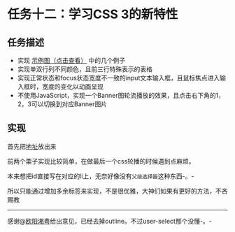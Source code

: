 # 任务十二：学习CSS 3的新特性
## 任务描述
- 实现 [示例图（点击查看）](http://7xrp04.com1.z0.glb.clouddn.com/task_1_12_1.jpg) 中的几个例子
- 实现单双行列不同颜色，且前三行特殊表示的表格
- 实现正常状态和focus状态宽度不一致的input文本输入框，且鼠标焦点进入输入框时，宽度的变化以动画呈现
- 不使用JavaScript，实现一个Banner图轮流播放的效果，且点击右下角的1，2，3可以切换到对应Banner图片

## 实现
首先把[地址](http://ifetask.alkalixin.cn/task_12/)放出来

前两个栗子实现比较简单，在做最后一个css轮播的时候遇到点麻烦。

本来想把id直接写在对应的li上，无奈好像没有`父级选择器`这种东西-。-

所以只能通过增加多余标签来实现，不是很优雅，大神们如果有更好的方法，不吝赐教

---
感谢@[欧阳湘粤](http://ife.baidu.com/user/profile?userId=1110)给出意见，已经去掉outline。不过user-select那个没懂-。-